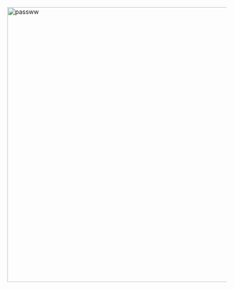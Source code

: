 <img width="633" alt="passww" src="https://github.com/user-attachments/assets/4f39fe97-7df5-4c58-8103-b924a7f2d71b">
